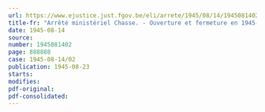 ```yaml
---
url: https://www.ejustice.just.fgov.be/eli/arrete/1945/08/14/1945081402/justel
title-fr: "Arrêté ministériel Chasse. - Ouverture et fermeture en 1945-1946"
date: 1945-08-14
source:
number: 1945081402
page: 888888
case: 1945-08-14/02
publication: 1945-08-23
starts:
modifies:
pdf-original:
pdf-consolidated:
---
```


